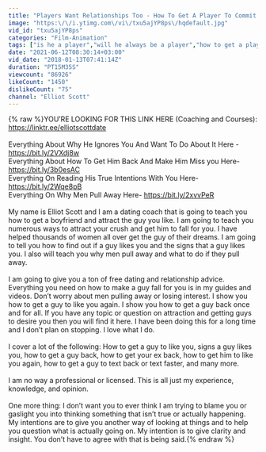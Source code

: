 ```yaml
---
title: "Players Want Relationships Too - How To Get A Player To Commit To You and Stop Pulling Away"
image: "https:\/\/i.ytimg.com\/vi\/txu5ajYP8ps\/hqdefault.jpg"
vid_id: "txu5ajYP8ps"
categories: "Film-Animation"
tags: ["is he a player","will he always be a player","how to get a player to change"]
date: "2021-06-12T08:30:14+03:00"
vid_date: "2018-01-13T07:41:14Z"
duration: "PT15M35S"
viewcount: "86926"
likeCount: "1450"
dislikeCount: "75"
channel: "Elliot Scott"
---
```

{% raw %}YOU’RE LOOKING FOR THIS LINK HERE (Coaching and Courses): <a rel="nofollow" target="blank" href="https://linktr.ee/elliotscottdate">https://linktr.ee/elliotscottdate</a><br /><br />Everything About Why He Ignores You And Want To Do About It Here - <a rel="nofollow" target="blank" href="https://bit.ly/2VXdj8w">https://bit.ly/2VXdj8w</a><br />Everything About How To Get Him Back And Make Him Miss you Here- <a rel="nofollow" target="blank" href="https://bit.ly/3b0esAC">https://bit.ly/3b0esAC</a><br />Everything On Reading His True Intentions With You Here- <a rel="nofollow" target="blank" href="https://bit.ly/2Wqe8pB">https://bit.ly/2Wqe8pB</a><br />Everything On Why Men Pull Away Here- <a rel="nofollow" target="blank" href="https://bit.ly/2xvvPeR">https://bit.ly/2xvvPeR</a><br /><br />My name is Elliot Scott and I am a dating coach that is going to teach you how to get a boyfriend and attract the guy you like. I am going to teach you numerous ways to attract your crush and get him to fall for you. I have helped thousands of women all over get the guy of their dreams. I am going to tell you how to find out if a guy likes you and the signs that a guy likes you. I also will teach you why men pull away and what to do if they pull away. <br /><br />I am going to give you a ton of free dating and relationship advice. Everything you need on how to make a guy fall for you is in my guides and videos. Don’t worry about men pulling away or losing interest. I show you how to get a guy to like you again. I show you how to get a guy back once and for all. If you have any topic or question on attraction and getting guys to desire you then you will find it here. I have been doing this for a long time and I don’t plan on stopping. I love what I do.<br /><br />I cover a lot of the following: How to get a guy to like you, signs a guy likes you, how to get a guy back, how to get your ex back, how to get him to like you again, how to get a guy to text back or text faster, and many more.<br /><br />I am no way a professional or licensed. This is all just my experience, knowledge, and opinion.<br /><br />One more thing: I don’t want you to ever think I am trying to blame you or gaslight you into thinking something that isn’t true or actually happening. My intentions are to give you another way of looking at things and to help you question what is actually going on. My intention is to give clarity and insight. You don’t have to agree with that is being said.{% endraw %}
